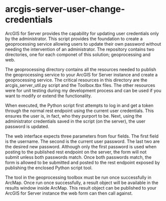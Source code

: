 arcgis-server-user-change-credentials
=====================================

ArcGIS for Server provides the capability for updating user credentials only by the administrator. This script provides the foundation to create a geoprocessing service allowing users to update their own password without needing the intervention of an administrator. The repository contains two directories, one for each componet of this solution; geoprocessing and web.

The geoprocessing directory contains all the resources needed to publish the geoprocessing service to your ArcGIS for Server instance and create a geoprocessing service. The critical resources in this directory are the arcgis_server_util.py script and the Toolbox.tbx files. The other resources were for unit testing during my development process and can be used if you want to modify or extend the functionality.

When executed, the Python script first attempts to log in and get a token through the normal rest endpoint using the current user credentials. This ensures the user is, in fact, who they purport to be.  Next, using the administrator credentials saved in the script (on the server), the user password is updated.

The web interface expects three parameters from four fields. The first field is the username. The second is the current user password. The last two are the desired new password. Although only the first password is used when posting to the published rest endpoint on the server, the form will not submit unless both passwords match. Once both passwords match, the form is allowed to be submitted and posted to the rest endpoint exposed by publishing the enclosed Python script tool.

The tool in the geoprocessing toolbox must be run once successfully in ArcMap. Once run once successfully, a result object will be available in the results window inside ArcMap. This result object can be published to your ArcGIS for Server instance the web form can then call against.
